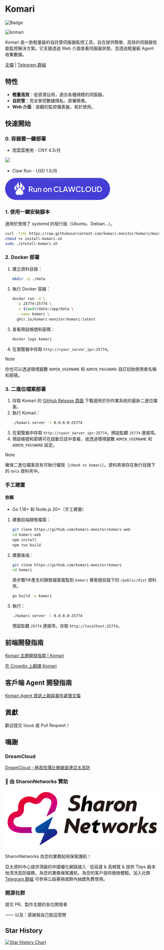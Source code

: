 
# Komari 
![Badge](https://hitscounter.dev/api/hit?url=https%3A%2F%2Fgithub.com%2Fkomari-monitor%2Fkomari&label=&icon=github&color=%23a370f7&message=&style=flat&tz=UTC)

![komari](https://socialify.git.ci/komari-monitor/komari/image?description=1&font=Inter&forks=1&issues=1&language=1&logo=https%3A%2F%2Fraw.githubusercontent.com%2Fkomari-monitor%2Fkomari-web%2Fd54ce1288df41ead08aa19f8700186e68028a889%2Fpublic%2Ffavicon.png&name=1&owner=1&pattern=Plus&pulls=1&stargazers=1&theme=Auto)

Komari 是一款輕量級的自託管伺服器監控工具，旨在提供簡單、高效的伺服器性能監控解決方案。它支援透過 Web 介面查看伺服器狀態，並透過輕量級 Agent 收集數據。

[文檔](https://komari-document.pages.dev/) | [Telegram 群組](https://t.me/komari_monitor)

## 特性
- **輕量高效**：低資源佔用，適合各種規模的伺服器。
- **自託管**：完全掌控數據隱私，部署簡單。
- **Web 介面**：直觀的監控儀表盤，易於使用。

## 快速開始

### 0. 容器雲一鍵部署

- 雨雲雲應用 - CNY 4.5/月 

[![](https://rainyun-apps.cn-nb1.rains3.com/materials/deploy-on-rainyun-cn.svg)](https://app.rainyun.com/apps/rca/store/6780/NzYxNzAz_) 

- Claw Run - USD 1.5/月

[![](https://raw.githubusercontent.com/ClawCloud/Run-Template/refs/heads/main/Run-on-ClawCloud.svg)](https://template.run.claw.cloud/?openapp=system-fastdeploy%3FtemplateName%3Dkomari)

### 1. 使用一鍵安裝腳本
適用於使用了 systemd 的發行版（Ubuntu、Debian...）。
```bash
curl -fsSL https://raw.githubusercontent.com/komari-monitor/komari/main/install-komari.sh -o install-komari.sh
chmod +x install-komari.sh
sudo ./install-komari.sh
```

### 2. Docker 部署
1. 建立資料目錄：
   ```bash
   mkdir -p ./data
   ```
2. 執行 Docker 容器：
   ```bash
   docker run -d \
     -p 25774:25774 \
     -v $(pwd)/data:/app/data \
     --name komari \
     ghcr.io/komari-monitor/komari:latest
   ```
3. 查看預設帳號和密碼：
   ```bash
   docker logs komari
   ```
4. 在瀏覽器中存取 `http://<your_server_ip>:25774`。

> [!NOTE]
> 你也可以透過環境變數 `ADMIN_USERNAME` 和 `ADMIN_PASSWORD` 自訂初始使用者名稱和密碼。

### 3. 二進位檔案部署
1. 存取 Komari 的 [GitHub Release 頁面](https://github.com/komari-monitor/komari/releases) 下載適用於你作業系統的最新二進位檔案。
2. 執行 Komari：
   ```bash
   ./komari server -l 0.0.0.0:25774
   ```
3. 在瀏覽器中存取 `http://<your_server_ip>:25774`，預設監聽 `25774` 連接埠。
4. 預設帳號和密碼可在啟動日誌中查看，或透過環境變數 `ADMIN_USERNAME` 和 `ADMIN_PASSWORD` 設定。

> [!NOTE]
> 確保二進位檔案具有可執行權限（`chmod +x komari`）。資料將保存在執行目錄下的 `data` 資料夾中。


### 手工建置

#### 依賴

- Go 1.18+ 和 Node.js 20+（手工建置）

1. 建置前端靜態檔案：
   ```bash
   git clone https://github.com/komari-monitor/komari-web
   cd komari-web
   npm install
   npm run build
   ```
2. 建置後端：
   ```bash
   git clone https://github.com/komari-monitor/komari
   cd komari
   ```
   將步驟1中產生的靜態檔案複製到 `komari` 專案根目錄下的 `/public/dist` 資料夾。
   ```bash 
   go build -o komari
   ```
4. 執行：
   ```bash
   ./komari server -l 0.0.0.0:25774
   ```
   預設監聽 `25774` 連接埠，存取 `http://localhost:25774`。

## 前端開發指南
[Komari 主題開發指南 | Komari](https://komari-document.pages.dev/dev/theme.html)

[在 Crowdin 上翻譯 Komari](https://crowdin.com/project/komari/invite?h=cd051bf172c9a9f7f1360e87ffb521692507706)

## 客戶端 Agent 開發指南
[Komari Agent 資訊上報與事件處理文檔](https://komari-document.pages.dev/dev/agent.html)

## 貢獻
歡迎提交 Issue 或 Pull Request！

## 鳴謝

### DreamCloud

[DreamCloud - 極高性價比解鎖直連亞太高防](https://as211392.com/)

### 🚀 由 SharonNetworks 贊助

[![Sharon Networks](https://raw.githubusercontent.com/komari-monitor/public/refs/heads/main/images/sharon-networks.webp)](https://sharon.io) 

SharonNetworks 為您的業務起飛保駕護航！

亞太資料中心提供頂級的中國優化網路接入 · 低延遲 & 高頻寬 & 提供 Tbps 級本地清洗高防服務，為您的業務保駕護航，為您的客戶提供極致體驗。加入社群 [Telegram 群組](https://t.me/SharonNetwork) 可參與公益募捐或群內抽獎免費使用。

### 開源社群

提交 PR、製作主題的各位開發者

—— 以及：感謝我自己能這麼閒

## Star History

[![Star History Chart](https://api.star-history.com/svg?repos=komari-monitor/komari&type=Date)](https://www.star-history.com/#komari-monitor/komari&Date)

